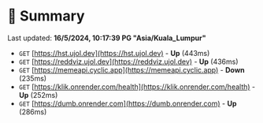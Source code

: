# 📖 Summary
Last updated: **16/5/2024, 10:17:39 PG "Asia/Kuala_Lumpur"**

- `GET` [https://hst.ujol.dev](https://hst.ujol.dev) - **Up** (443ms)
- `GET` [https://reddviz.ujol.dev](https://reddviz.ujol.dev) - **Up** (436ms)
- `GET` [https://memeapi.cyclic.app](https://memeapi.cyclic.app) - **Down** (235ms)
- `GET` [https://klik.onrender.com/health](https://klik.onrender.com/health) - **Up** (252ms)
- `GET` [https://dumb.onrender.com](https://dumb.onrender.com) - **Up** (286ms)
